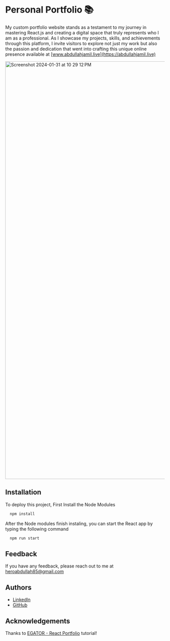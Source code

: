 
# Personal Portfolio 📚

My custom portfolio website stands as a testament to my journey in mastering React.js and creating a digital space that truly represents who I am as a professional. As I showcase my projects, skills, and achievements through this platform, I invite visitors to explore not just my work but also the passion and dedication that went into crafting this unique online presence available at [www.abdullahjamil.live](https://abdullahjamil.live)

<img width="1319" alt="Screenshot 2024-01-31 at 10 29 12 PM" src="https://github.com/abdullah-jamil/portfolio-react/assets/94765139/bd95b9ba-1ae8-4e68-a4b2-77a52dd7a751">


## Installation

To deploy this project, First Install the Node Modules

```bash
  npm install
```
After the Node modules finish instaling, you can start the React app by typing the following command 

```bash
  npm run start
```
    
## Feedback

If you have any feedback, please reach out to me at heroabdullah85@gmail.com


## Authors
- [LinkedIn](https://www.linkedin.com/in/abdullah-jamill/)
- [GitHub](https://github.com/abdullah-jamil)

## Acknowledgements
Thanks to [EGATOR - React Portfolio](https://www.youtube.com/watch?v=G-Cr00UYokU&list=WL&index=55&t=1845s) tutorial!


